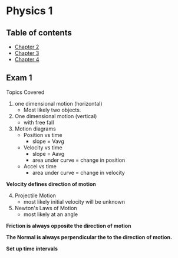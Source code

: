 # Physics 1
## Table of contents

* [Chapter 2](Chapter2.md)
* [Chapter 3](Chapter3.md)
* [Chapter 4](Chapter4.md)

## Exam 1
Topics Covered
1. one dimensional motion (horizontal)
    * Most likely two objects.
2. One dimensional motion (vertical)
    * with free fall
3. Motion diagrams
    * Position vs time
        * slope = Vavg
    * Velocity vs time
        * slope = Aavg
        * area under curve = change in position
    * Accel vs time
        * area under curve = change in velocity

**Velocity defines direction of motion**

4. Projectile Motion
    * most likely initial velocity will be unknown
5. Newton's Laws of Motion 
    * most likely at an angle

**Friction is always opposite the direction of motion**

**The Normal is always perpendicular the to the direction of motion.**

**Set up time intervals**
